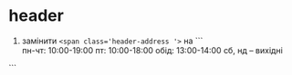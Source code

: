 # header
1) замінити ``` <span class='header-address '> ``` на ``` <div class="schedule">
    <img src="./images/clock.svg" alt="">
    <div class="right-schedule">
        <span>пн-чт: 10:00-19:00</span>
        <span>пт: 10:00-18:00</span>
        <span>обід: 13:00-14:00</span>
        <span>сб, нд – вихідні</span>
    </div>
</div>```
